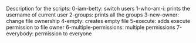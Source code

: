 Description for the scripts:
0-iam-betty: switch users
1-who-am-i: prints the username of current user
2-groups: prints all the groups
3-new-owner: change file ownership
4-empty: creates empty file
5-execute: adds execute permission to file owner
6-multiple-permissions: multiple permissions
7-everybody: permission to everyone
